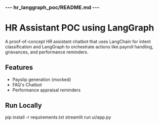 ### --- hr_langgraph_poc/README.md ---
# HR Assistant POC using LangGraph

A proof-of-concept HR assistant chatbot that uses LangChain for intent classification and LangGraph to orchestrate actions like payroll handling, grievances, and performance reminders.

## Features
- Payslip generation (mocked)
- FAQ's Chatbot
- Performance appraisal reminders

## Run Locally

pip install -r requirements.txt
streamlit run ui/app.py